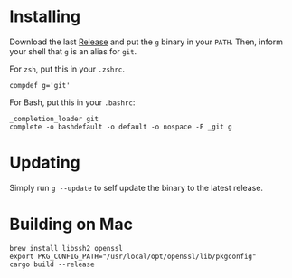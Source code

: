# Installing

Download the last [Release](https://github.com/SirVer/giti/releases) and put the
`g` binary in your `PATH`. Then, inform your shell that `g` is an alias for
`git`.

For `zsh`, put this in your `.zshrc`.

~~~
compdef g='git'
~~~

For Bash, put this in your `.bashrc`:

~~~
_completion_loader git
complete -o bashdefault -o default -o nospace -F _git g
~~~

# Updating

Simply run `g --update` to self update the binary to the latest release.

# Building on Mac

    brew install libssh2 openssl
    export PKG_CONFIG_PATH="/usr/local/opt/openssl/lib/pkgconfig"
    cargo build --release

